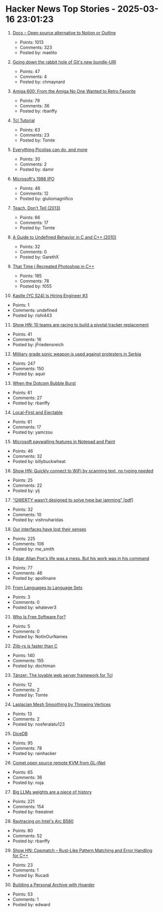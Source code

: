 # Hacker News Top Stories - 2025-03-16 23:01:23

1. [Docs – Open source alternative to Notion or Outline](https://github.com/suitenumerique/docs)
   - Points: 1013
   - Comments: 323
   - Posted by: maelito

2. [Going down the rabbit hole of Git's new bundle-URI](https://blog.gitbutler.com/going-down-the-rabbit-hole-of-gits-new-bundle-uri/)
   - Points: 47
   - Comments: 4
   - Posted by: chmaynard

3. [Amiga 600: From the Amiga No One Wanted to Retro Favorite](https://dfarq.homeip.net/amiga-600-the-amiga-no-one-wanted/)
   - Points: 79
   - Comments: 36
   - Posted by: rbanffy

4. [Tcl Tutorial](https://www.tcl-lang.org/man/tcl8.5/tutorial/tcltutorial.html)
   - Points: 63
   - Comments: 23
   - Posted by: Tomte

5. [Everything Picolisp can do, and more](https://picolisp.com/wiki/?Documentation)
   - Points: 30
   - Comments: 2
   - Posted by: damir

6. [Microsoft's 1986 IPO](https://dfarq.homeip.net/microsofts-1986-ipo/)
   - Points: 46
   - Comments: 12
   - Posted by: giuliomagnifico

7. [Teach, Don't Tell (2013)](https://stevelosh.com/blog/2013/09/teach-dont-tell/)
   - Points: 66
   - Comments: 17
   - Posted by: Tomte

8. [A Guide to Undefined Behavior in C and C++ (2010)](https://blog.regehr.org/archives/213)
   - Points: 32
   - Comments: 0
   - Posted by: GarethX

9. [That Time I Recreated Photoshop in C++](https://f055.net/technology/that-time-i/that-time-i-recreated-photoshop-in-c/)
   - Points: 185
   - Comments: 78
   - Posted by: f055

10. [Kastle (YC S24) Is Hiring Engineer #3](https://www.ycombinator.com/companies/kastle/jobs/XSq5nJT-founding-applied-ai-engineer-at-kastle)
   - Points: 1
   - Comments: undefined
   - Posted by: rishi443

11. [Show HN: 10 teams are racing to build a pivotal tracker replacement](https://bye-tracker.net)
   - Points: 41
   - Comments: 16
   - Posted by: jFriedensreich

12. [Military grade sonic weapon is used against protesters in Serbia](https://twitter.com/nexta_tv/status/1901244199220982213)
   - Points: 247
   - Comments: 150
   - Posted by: aquir

13. [When the Dotcom Bubble Burst](https://dfarq.homeip.net/when-the-dotcom-bubble-burst/)
   - Points: 61
   - Comments: 27
   - Posted by: rbanffy

14. [Local-First and Ejectable](https://thymer.com/local-first-ejectable)
   - Points: 61
   - Comments: 17
   - Posted by: yamrzou

15. [Microsoft paywalling features in Notepad and Paint](https://www.pcworld.com/article/2614943/microsoft-is-paywalling-these-features-in-notepad-and-paint.html)
   - Points: 46
   - Comments: 32
   - Posted by: billybuckwheat

16. [Show HN: Quickly connect to WiFi by scanning text, no typing needed](https://github.com/yilinjuang/wify)
   - Points: 25
   - Comments: 22
   - Posted by: ylj

17. [“QWERTY wasn't designed to solve type bar jamming” [pdf]](https://repository.kulib.kyoto-u.ac.jp/dspace/bitstream/2433/139379/1/42_161.pdf)
   - Points: 32
   - Comments: 10
   - Posted by: vishnuharidas

18. [Our interfaces have lost their senses](https://wattenberger.com/thoughts/our-interfaces-have-lost-their-senses)
   - Points: 225
   - Comments: 106
   - Posted by: me_smith

19. [Edgar Allan Poe's life was a mess. But his work was in his command](https://www.washingtonpost.com/books/2025/03/13/edgar-allan-poe-biography-kopley-review/)
   - Points: 77
   - Comments: 46
   - Posted by: apollinaire

20. [From Languages to Language Sets](https://gist.github.com/xixixao/8e363dbd3663b6729cd5b6d74dbbf9d4)
   - Points: 3
   - Comments: 0
   - Posted by: whatever3

21. [Who Is Free Software For?](https://tante.cc/2025/03/03/who-is-free-software-for/)
   - Points: 5
   - Comments: 0
   - Posted by: NotInOurNames

22. [Zlib-rs is faster than C](https://trifectatech.org/blog/zlib-rs-is-faster-than-c/)
   - Points: 140
   - Comments: 155
   - Posted by: dochtman

23. [Tänzer: The lovable web server framework for Tcl](https://tanzer.io/)
   - Points: 12
   - Comments: 2
   - Posted by: Tomte

24. [Laplacian Mesh Smoothing by Throwing Vertices](https://nosferalatu.com/./LaplacianMeshSmoothing.html)
   - Points: 13
   - Comments: 2
   - Posted by: nosferalatu123

25. [DiceDB](https://dicedb.io/)
   - Points: 95
   - Comments: 78
   - Posted by: rainhacker

26. [Comet open source remote KVM from GL-iNet](https://www.gl-inet.com/products/gl-rm1/)
   - Points: 65
   - Comments: 36
   - Posted by: noja

27. [Big LLMs weights are a piece of history](https://antirez.com/news/147)
   - Points: 221
   - Comments: 154
   - Posted by: freeatnet

28. [Raytracing on Intel's Arc B580](https://chipsandcheese.com/p/raytracing-on-intels-arc-b580)
   - Points: 80
   - Comments: 52
   - Posted by: rbanffy

29. [Show HN: Cppmatch – Rust-Like Pattern Matching and Error Handling for C++](https://github.com/Rucadi/cpp-match)
   - Points: 23
   - Comments: 1
   - Posted by: Rucadi

30. [Building a Personal Archive with Hoarder](https://brainsteam.co.uk/2025/2/15/personal-archive-hoarder/)
   - Points: 53
   - Comments: 1
   - Posted by: edward

